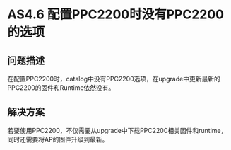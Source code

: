 # AS4.6 配置PPC2200时没有PPC2200的选项
## 问题描述
在配置PPC2200时，catalog中没有PPC2200选项，在upgrade中更新最新的PPC2200的固件和Runtime依然没有。
## 解决方案
若要使用PPC2200，不仅需要从upgrade中下载PPC2200相关固件和runtime，同时还需要将AP的固件升级到最新。